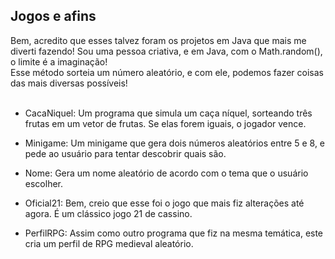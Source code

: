 ## Jogos e afins

Bem, acredito que esses talvez foram os projetos em Java que mais me diverti fazendo! Sou uma pessoa criativa, e em Java, com o Math.random(), o limite é a imaginação!<br>Esse método sorteia um número aleatório, e com ele, podemos fazer coisas das mais diversas possíveis!
<br><br>

- CacaNiquel: Um programa que simula um caça níquel, sorteando três frutas em um vetor de frutas. Se elas forem iguais, o jogador vence. <br>

- Minigame: Um minigame que gera dois números aleatórios entre 5 e 8, e pede ao usuário para tentar descobrir quais são. <br>

- Nome: Gera um nome aleatório de acordo com o tema que o usuário escolher. <br>

- Oficial21: Bem, creio que esse foi o jogo que mais fiz alterações até agora. É um clássico jogo 21 de cassino. <br>

- PerfilRPG: Assim como outro programa que fiz na mesma temática, este cria um perfil de RPG medieval aleatório.
